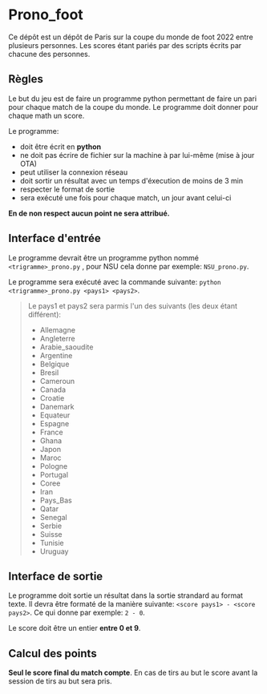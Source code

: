 # Prono_foot #

Ce dépôt est un dépôt de Paris sur la coupe du monde de foot 2022 entre plusieurs personnes. Les scores étant pariés par des scripts écrits par chacune des personnes. 

## Règles ##

Le but du jeu est de faire un programme python permettant de faire un pari
pour chaque match de la coupe du monde. Le programme doit donner pour chaque
math un score.

Le programme:
* doit être écrit en **python**
* ne doit pas écrire de fichier sur la machine à par lui-même (mise à jour OTA)
* peut utiliser la connexion réseau
* doit sortir un résultat avec un temps d'éxecution de moins de 3 min
* respecter le format de sortie
* sera exécuté une fois pour chaque match, un jour avant celui-ci


**En de non respect aucun point ne sera attribué.**

## Interface d'entrée ##

Le programme devrait être un programme python nommé `<trigramme>_prono.py`
, pour NSU cela donne par exemple: `NSU_prono.py`.

Le programme sera exécuté avec la commande suivante: `python <trigramme>_prono.py <pays1> <pays2>`.

> Le pays1 et pays2 sera parmis l'un des suivants (les deux étant différent):
> * Allemagne
> * Angleterre
> * Arabie_saoudite
> * Argentine
> * Belgique
> * Bresil
> * Cameroun
> * Canada
> * Croatie
> * Danemark
> * Equateur
> * Espagne
> * France
> * Ghana
> * Japon
> * Maroc
> * Pologne
> * Portugal
> * Coree
> * Iran
> * Pays_Bas
> * Qatar
> * Senegal
> * Serbie
> * Suisse
> * Tunisie
> * Uruguay

## Interface de sortie ##

Le programme doit sortie un résultat dans la sortie strandard au format texte.
Il devra être formaté de la manière suivante: `<score pays1> - <score pays2>`. Ce qui donne par exemple: `2 - 0`.

 Le score doit être un entier **entre 0 et 9**.

 ## Calcul des points ##

**Seul le score final du match compte**. En cas de tirs au but le score avant la
 session de tirs au but sera pris.
